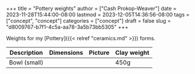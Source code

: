 +++
title = "Pottery weights"
author = ["Cash Prokop-Weaver"]
date = 2023-11-28T15:44:00-08:00
lastmod = 2023-12-05T14:36:56-08:00
tags = ["concept", "concept"]
categories = ["concept"]
draft = false
slug = "d8009767-b7f1-4c5a-aa78-3a5b73bb5305"
+++

Weights for my [Pottery]({{< relref "ceramics.md" >}}) forms.

| Description  | Dimensions | Picture | Clay weight |
|--------------|------------|---------|-------------|
| Bowl (small) |            |         | 450g        |

